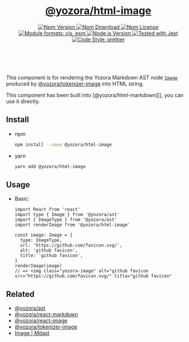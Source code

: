 <header>
  <h1 align="center">
    <a href="https://github.com/guanghechen/yozora-html/tree/main/packages/image#readme">@yozora/html-image</a>
  </h1>
  <div align="center">
    <a href="https://www.npmjs.com/package/@yozora/html-image">
      <img
        alt="Npm Version"
        src="https://img.shields.io/npm/v/@yozora/html-image.svg"
      />
    </a>
    <a href="https://www.npmjs.com/package/@yozora/html-image">
      <img
        alt="Npm Download"
        src="https://img.shields.io/npm/dm/@yozora/html-image.svg"
      />
    </a>
    <a href="https://www.npmjs.com/package/@yozora/html-image">
      <img
        alt="Npm License"
        src="https://img.shields.io/npm/l/@yozora/html-image.svg"
      />
    </a>
    <a href="#install">
      <img
        alt="Module formats: cjs, esm"
        src="https://img.shields.io/badge/module_formats-cjs%2C%20esm-green.svg"
      />
    </a>
    <a href="https://github.com/nodejs/node">
      <img
        alt="Node.js Version"
        src="https://img.shields.io/node/v/@yozora/html-image"
      />
    </a>
    <a href="https://github.com/facebook/jest">
      <img
        alt="Tested with Jest"
        src="https://img.shields.io/badge/tested_with-jest-9c465e.svg"
      />
    </a>
    <a href="https://github.com/prettier/prettier">
      <img
        alt="Code Style: prettier"
        src="https://img.shields.io/badge/code_style-prettier-ff69b4.svg?style=flat-square"
      />
    </a>
  </div>
</header>
<br/>

This component is for rendering the Yozora Markdown AST node [`Image`][@yozora/ast] 
produced by [@yozora/tokenizer-image][] into HTML string.

This component has been built into [@yozora/html-markdown][], you can use it directly.

## Install

* npm

  ```bash
  npm install --save @yozora/html-image
  ```

* yarn

  ```bash
  yarn add @yozora/html-image
  ```


## Usage

* Basic:

  ```tsx
  import React from 'react'
  import type { Image } from '@yozora/ast'
  import { ImageType } from '@yozora/ast'
  import renderImage from '@yozora/html-image'

  const image: Image = {
    type: ImageType,
    url: 'https://github.com/favicon.svg/',
    alt: 'github favicon',
    title: 'github favicon',
  }
  renderImage(image)
  // => <img class="yozora-image" alt="github favicon src="https://github.com/favicon.svg/" title="github favicon"
  ```

## Related

* [@yozora/ast][]
* [@yozora/react-markdown][]
* [@yozora/react-image][]
* [@yozora/tokenizer-image][]
* [Image | Mdast][mdast]


[@yozora/ast]: https://www.npmjs.com/package/@yozora/ast#image
[@yozora/react-markdown]: https://www.npmjs.com/package/@yozora/react-markdown
[@yozora/tokenizer-image]: https://www.npmjs.com/package/@yozora/tokenizer-image
[@yozora/react-image]: https://www.npmjs.com/package/@yozora/react-image
[mdast]: https://github.com/syntax-tree/mdast#image

